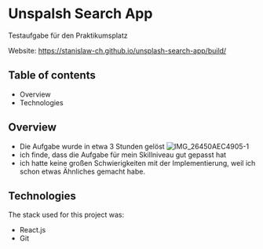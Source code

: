 # Unspalsh Search App
Testaufgabe für den Praktikumsplatz

Website: https://stanislaw-ch.github.io/unsplash-search-app/build/

## Table of contents
- Overview
- Technologies

## Overview
- Die Aufgabe wurde in etwa 3 Stunden gelöst
![IMG_26450AEC4905-1](https://user-images.githubusercontent.com/57729597/202172742-27ca5374-fb60-4767-bfd7-3989c7b628e6.jpeg)
- ich finde, dass die Aufgabe für mein Skillniveau gut gepasst hat 
- ich hatte keine großen Schwierigkeiten mit der Implementierung, weil ich schon etwas Ähnliches gemacht habe.

## Technologies
The stack used for this project was:
- React.js
- Git
